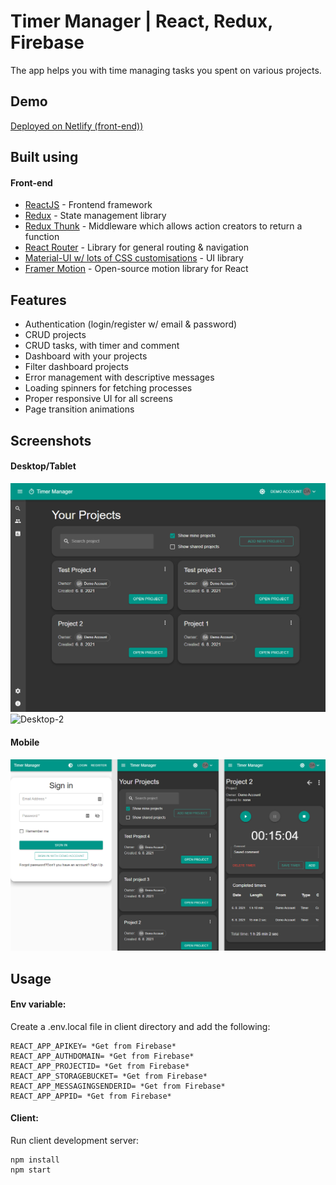 # Timer Manager | React, Redux, Firebase

The app helps you with time managing tasks you spent on various projects.

## Demo

[Deployed on Netlify (front-end))](https://kubahrom-timer-manager.netlify.app/)

## Built using

#### Front-end

- [ReactJS](https://reactjs.org/) - Frontend framework
- [Redux](https://www.apollographql.com/) - State management library
- [Redux Thunk](https://github.com/reduxjs/redux-thunk) - Middleware which allows action creators to return a function
- [React Router](https://reactrouter.com/) - Library for general routing & navigation
- [Material-UI w/ lots of CSS customisations](https://material-ui.com/) - UI library
- [Framer Motion](https://www.framer.com/motion/) - Open-source motion library for React

## Features

- Authentication (login/register w/ email & password)
- CRUD projects
- CRUD tasks, with timer and comment
- Dashboard with your projects
- Filter dashboard projects
- Error management with descriptive messages
- Loading spinners for fetching processes
- Proper responsive UI for all screens
- Page transition animations

## Screenshots

#### Desktop/Tablet

![Desktop-1](https://github.com/kubahrom/timer-manager/blob/main/screenshots/dekstop-1.png)
![Desktop-2](https://github.com/kubahrom/timer-manager/blob/main/screenshots/dekstop-2.png)

#### Mobile

![Mobile-1](https://github.com/kubahrom/timer-manager/blob/main/screenshots/mobile.png)

## Usage

#### Env variable:

Create a .env.local file in client directory and add the following:

```
REACT_APP_APIKEY= *Get from Firebase*
REACT_APP_AUTHDOMAIN= *Get from Firebase*
REACT_APP_PROJECTID= *Get from Firebase*
REACT_APP_STORAGEBUCKET= *Get from Firebase*
REACT_APP_MESSAGINGSENDERID= *Get from Firebase*
REACT_APP_APPID= *Get from Firebase*
```

#### Client:

Run client development server:

```
npm install
npm start
```
